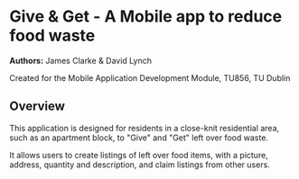 # Give & Get - A Mobile app to reduce food waste
**Authors:** James Clarke & David Lynch

Created for the Mobile Application Development Module, TU856, TU Dublin
## Overview
This application is designed for residents in a close-knit residential area, such as an apartment block, to "Give" and "Get" left over food waste. 

It allows users to create listings of left over food items, with a picture, address, quantity and description, and claim listings from other users.
